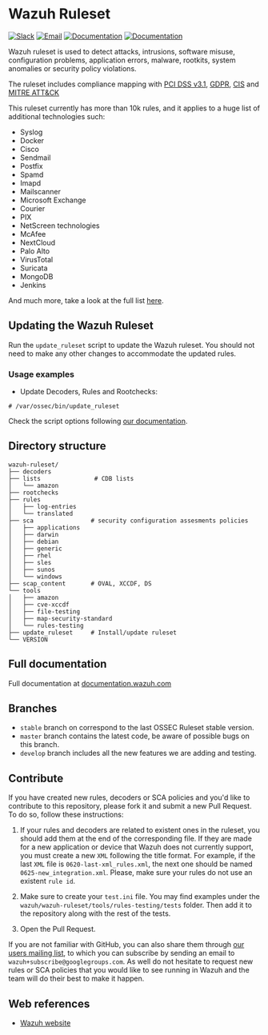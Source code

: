 # Wazuh Ruleset

[![Slack](https://img.shields.io/badge/slack-join-blue.svg)](https://goo.gl/forms/M2AoZC4b2R9A9Zy12)
[![Email](https://img.shields.io/badge/email-join-blue.svg)](https://groups.google.com/forum/#!forum/wazuh)
[![Documentation](https://img.shields.io/badge/docs-view-green.svg)](https://documentation.wazuh.com)
[![Documentation](https://img.shields.io/badge/web-view-green.svg)](https://wazuh.com)

Wazuh ruleset is used to detect attacks, intrusions, software misuse, configuration problems, application errors, malware, rootkits, system anomalies or security policy violations.

The ruleset includes compliance mapping with [PCI DSS v3.1](https://www.pcisecuritystandards.org/), [GDPR](https://gdpr-info.eu/), [CIS](https://www.cisecurity.org/) and [MITRE ATT&CK](https://attack.mitre.org/)

This ruleset currently has more than 10k rules, and it applies to a huge list of additional technologies such:

- Syslog
- Docker
- Cisco
- Sendmail
- Postfix
- Spamd
- Imapd
- Mailscanner
- Microsoft Exchange
- Courier
- PIX
- NetScreen technologies
- McAfee
- NextCloud
- Palo Alto
- VirusTotal
- Suricata
- MongoDB
- Jenkins

And much more, take a look at the full list [here]().

## Updating the Wazuh Ruleset

Run the `update_ruleset` script to update the Wazuh ruleset. You should not need to make any other changes to accommodate the updated rules.

### Usage examples

- Update Decoders, Rules and Rootchecks:

```
# /var/ossec/bin/update_ruleset
```

Check the script options following [our documentation](https://documentation.wazuh.com/3.13/user-manual/reference/tools/update_ruleset.html#update-ruleset).


## Directory structure

    wazuh-ruleset/
    ├── decoders
    ├── lists               # CDB lists
    │   └── amazon
    ├── rootchecks
    ├── rules
    │   ├── log-entries
    │   └── translated
    ├── sca                # security configuration assesments policies
    │   ├── applications
    │   ├── darwin
    │   ├── debian
    │   ├── generic
    │   ├── rhel
    │   ├── sles
    │   ├── sunos
    │   └── windows
    ├── scap_content       # OVAL, XCCDF, DS
    └── tools
    │   ├── amazon
    │   ├── cve-xccdf
    │   ├── file-testing
    │   ├── map-security-standard
    │   └── rules-testing
    ├── update_ruleset     # Install/update ruleset
    └── VERSION

## Full documentation

Full documentation at [documentation.wazuh.com](https://documentation.wazuh.com/current/user-manual/ruleset/index.html)

## Branches

* `stable` branch on correspond to the last OSSEC Ruleset stable version.
* `master` branch contains the latest code, be aware of possible bugs on this branch.
* `develop` branch includes all the new features we are adding and testing.

## Contribute

If you have created new rules, decoders or SCA policies and you'd like to contribute to this repository, please fork it and submit a new Pull Request. To do so, follow these instructions:

1. If your rules and decoders are related to existent ones in the ruleset, you should add them at the end of the corresponding file. If they are made for a new application or device that Wazuh does not currently support, you must create a new `XML` following the title format. For example, if the last `XML` file is `0620-last-xml_rules.xml`, the next one should be named `0625-new_integration.xml`. Please, make sure your rules do not use an existent `rule id`.

2. Make sure to create your `test.ini` file. You may find examples under the `wazuh/wazuh-ruleset/tools/rules-testing/tests` folder. Then add it to the repository along with the rest of the tests.

3. Open the Pull Request.

If you are not familiar with GitHub, you can also share them through [our users mailing list](https://groups.google.com/d/forum/wazuh), to which you can subscribe by sending an email to `wazuh+subscribe@googlegroups.com`. As well do not hesitate to request new rules or SCA policies that you would like to see running in Wazuh and the team will do their best to make it happen.

## Web references

* [Wazuh website](http://wazuh.com)
